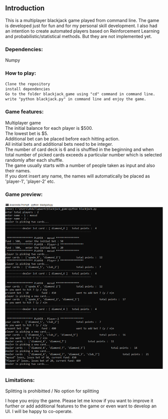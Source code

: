 ## Introduction

This is a multiplayer blackjack game played from command line. The game is developed just for fun and for my personal skill development. I also had an intention to create automated players based on Reinforcement Learning and probabilistic/statistical methods. But they are not implemented yet.

### Dependencies:
Numpy</br>

### How to play:
```
Clone the repository
install dependencies
Go to the folder blackjack_game using "cd" command in command line.
write "python blackjack.py" in command line and enjoy the game.
```

### Game features:
Multiplayer game </br>
The initial balance for each player is $500.</br>
The lowest bet is $5.</br>
Additional bet can be placed before each hitting action.</br>
All initial bets and additional bets need to be integer.</br>
The number of card deck is 6 and is shuffled in the beginning and when total number of picked cards exceeds a particular number which is selected randomly after each shuffle.</br>
The game usually starts with a number of people taken as input and also their names.</br>
If you dont insert any name, the names will automatically be placed as 'player-1', 'player-2' etc.</br>


### Game preview:
![](https://github.com/abdullah-al-masud/blackjack_game/blob/master/blackjack_screenshot.PNG)

### Limitations:
Splitting is prohibitted / No option for splitting</br>



I hope you enjoy the game. Please let me know if you want to improve it further or add additional features to the game or even want to develop an UI. I will be happy to co-operate.
